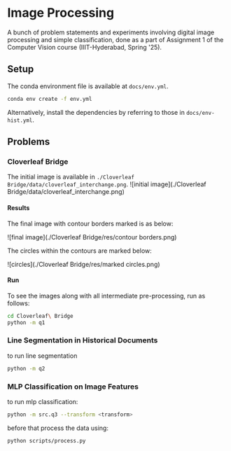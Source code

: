 # Image Processing 
A bunch of problem statements and experiments involving digital image processing and simple classification, done as a part of Assignment 1 of the Computer Vision course (IIIT-Hyderabad, Spring '25). 

## Setup 
The conda environment file is available at `docs/env.yml`.  
```sh 
conda env create -f env.yml
```

Alternatively, install the dependencies by referring to those in `docs/env-hist.yml`. 

## Problems  

### Cloverleaf Bridge 

The initial image is available in `./Cloverleaf Bridge/data/cloverleaf_interchange.png`. 
![initial image](./Cloverleaf Bridge/data/cloverleaf_interchange.png)

#### Results 
The final image with contour borders marked is as below: 

![final image](./Cloverleaf Bridge/res/contour borders.png)

The circles within the contours are marked below:

![circles](./Cloverleaf Bridge/res/marked circles.png)

#### Run 
To see the images along with all intermediate pre-processing, run as follows: 
```sh 
cd Cloverleaf\ Bridge
python -m q1
```

### Line Segmentation in Historical Documents 
to run line segmentation
```sh
python -m q2 
```

### MLP Classification on Image Features 
to run mlp classification:
```sh 
python -m src.q3 --transform <transform> 
```

before that process the data using:
```sh 
python scripts/process.py 
```
